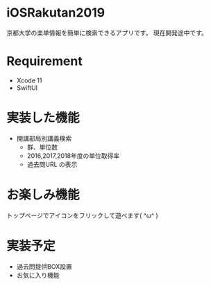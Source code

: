 # iOSRakutan2019
京都大学の楽単情報を簡単に検索できるアプリです。
現在開発途中です。


# Requirement
* Xcode 11
* SwiftUI

# 実装した機能
- 開講部局別講義検索
  - 群、単位数
  - 2016,2017,2018年度の単位取得率
  - 過去問URL
  の表示

# お楽しみ機能
トップページでアイコンをフリックして遊べます( ^ω^ )

# 実装予定
- 過去問提供BOX設置
- お気に入り機能
